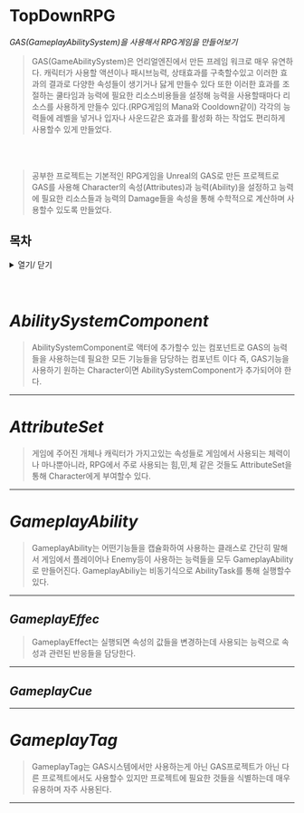 # TopDownRPG

*GAS(GameplayAbilitySystem)을 사용해서 RPG게임을 만들어보기*

>GAS(GameAbilitySystem)은 언리얼엔진에서 만든 프레임 워크로 매우 유연하다.
캐릭터가 사용할 액션이나 패시브능력, 상태효과를 구축할수있고
이러한 효과의 결과로 다양한 속성들이 생기거나 닳게 만들수 있다
또한 이러한 효과를 조절하는 쿨타임과 능력에 필요한 리소스비용들을 설정해 능력을 사용할때마다 리소스를 사용하게 만들수 있다.(RPG게임의 Mana와 Cooldown같이)
각각의 능력들에 레벨을 넣거나 입자나 사운드같은 효과를 활성화 하는 작업도 편리하게 사용할수 있게 만들었다.

<br/> <br>

>공부한 프로젝트는 기본적인 RPG게임을 Unreal의 GAS로 만든 프로젝트로
GAS를 사용해 Character의 속성(Attributes)과 능력(Ability)을 설정하고 능력에 필요한 리소스들과 능력의 Damage들을
속성을 통해 수학적으로 계산하며 사용할수 있도록 만들었다.
>


## 목차
<details><summary> 열기/ 닫기</summary>
<p>
  
  - [AbilitySystemComponent](#AbilitySystemComponent)
  - [AttributeSet](#AttributeSet)
  - [GameplayAbility](#GameplayAbility)
  - [MVC 모델]
  - [MVVM 모델]
  
</p>
</details>
<br/> <br>

# *AbilitySystemComponent*


>AbilitySystemComponent로 액터에 추가할수 있는 컴포넌트로
GAS의 능력들을 사용하는데 필요한 모든 기능들을 담당하는 컴포넌트 이다
즉, GAS기능을 사용하기 원하는 Character이면 AbilitySystemComponent가 추가되어야 한다.

----------------------------------------------------------------------------------------------------


# *AttributeSet*


>게임에 주어진 개체나 캐릭터가 가지고있는 속성들로
게임에서 사용되는 체력이나 마나뿐아니라,
RPG에서 주로 사용되는 힘,민,체 같은 것들도 AttributeSet을 통해 Character에게 부여할수 있다.

----------------------------------------------------------------------------------------------------

# *GameplayAbility*


> GameplayAbility는 어떤기능들을 캡슐화하여 사용하는 클래스로
간단히 말해서 게임에서 플레이어나 Enemy등이 사용하는 능력들을 모두 GameplayAbility로 만들어진다.
GameplayAbiliy는 비동기식으로 AbilityTask를 통해 실행할수 있다.

------------------------------------------------------------------------------------------------------

## *GameplayEffec*

> GameplayEffect는 실행되면 속성의 값들을 변경하는데 사용되는 능력으로 속성과 관련된 반응들을 담당한다.


-----------------------------------------------------------------------------------------------------

## *GameplayCue*

----------------------------------------------------------------------------------------------------


# *GameplayTag*

> GameplayTag는 GAS시스템에서만 사용하는게 아닌 GAS프로젝트가 아닌 다른 프로젝트에서도 사용할수 있지만 프로젝트에 필요한 것들을 식별하는데 매우 유용하며 자주 사용된다.

---------------------------------------------------------------------------------------------




